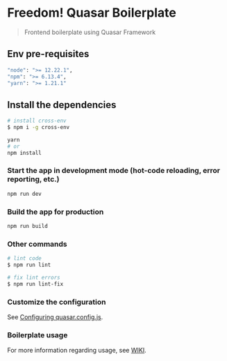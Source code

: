 # Freedom! Quasar Boilerplate

> Frontend boilerplate using Quasar Framework

## Env pre-requisites
```bash
"node": ">= 12.22.1",
"npm": ">= 6.13.4",
"yarn": ">= 1.21.1"

```

## Install the dependencies
```bash
# install cross-env
$ npm i -g cross-env

yarn
# or
npm install
```

### Start the app in development mode (hot-code reloading, error reporting, etc.)
```bash
npm run dev
```

### Build the app for production
```bash
npm run build
```

### Other commands
```bash
# lint code
$ npm run lint

# fix lint errors
$ npm run lint-fix
```

### Customize the configuration
See [Configuring quasar.config.js](https://v2.quasar.dev/quasar-cli-webpack/quasar-config-js).

### Boilerplate usage
For more information regarding usage, see [WIKI](https://github.com/anyTV/quasar-boilerplate/wiki).
